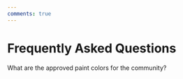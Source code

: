 ```yaml
---
comments: true
---
```

# Frequently Asked Questions

What are the approved paint colors for the community?
